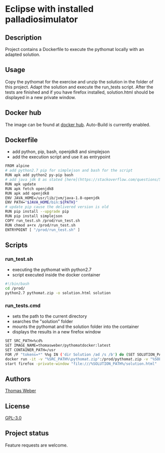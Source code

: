 # Eclipse with installed palladiosimulator

## Description
Project contains a Dockerfile to execute the pythomat locally with an adapted solution.

## Usage
Copy the pythomat for the exercise and unzip the solution in the folder of this project. Adapt the solution and execute the run_tests script. After the tests are finished and if you have firefox installed, solution.html should be displayed in a new private window.

## Docker hub
The image can be found at [docker hub](https://hub.docker.com/repository/docker/thomasweber/pythomatdocker). Auto-Build is currently enabled.

## Dockerfile
- add python, pip, bash, openjdk8 and simplejson
- add the execution script and use it as entrypoint

``` bash
FROM alpine
# add python2.7 pip for simplejson and bash for the script
RUN apk add python2 py-pip bash
# add java jdk 8 as stated [here](https://stackoverflow.com/questions/54286175/alpine-linux-javac-not-found)
RUN apk update
RUN apk fetch openjdk8
RUN apk add openjdk8
ENV JAVA_HOME=/usr/lib/jvm/java-1.8-openjdk
ENV PATH="$JAVA_HOME/bin:${PATH}"
# update pip cause the delivered version is old
RUN pip install --upgrade pip
RUN pip install simplejson
COPY run_test.sh /prod/run_test.sh
RUN chmod a+rx /prod/run_test.sh
ENTRYPOINT [ "/prod/run_test.sh" ]
```

## Scripts

### run_test.sh
- executing the pythomat with python2.7
- script executed inside the docker container

``` bash
#!/bin/bash
cd /prod/
python2.7 pythomat.zip -o solution.html solution
```

### run_tests.cmd
- sets the path to the current directory
- searches the "solution" folder
- mounts the pythomat and the solution folder into the container
- displays the results in a new firefox window

``` bash
SET SRC_PATH=%cd%
SET IMAGE_NAME=thomasweber/pythomatdocker:latest
SET CONTAINER_PATH=/usr
FOR /F "tokens=*" %%g IN ('dir Solution /ad /s /b') do (SET SOLUTION_PATH=%%g)
docker run -it -v "%SRC_PATH%\pythomat.zip":/prod/pythomat.zip -v "%SOLUTION_PATH%":/prod/solution/ -w /prod/ --cap-drop ALL %IMAGE_NAME%
start firefox -private-window "file:///%SOLUTION_PATH%/solution.html"
```

## Authors
[Thomas Weber](https://github.com/TomWerm)

## License
[GPL-3.0](https://opensource.org/licenses/GPL-3.0)

## Project status
Feature requests are welcome.
